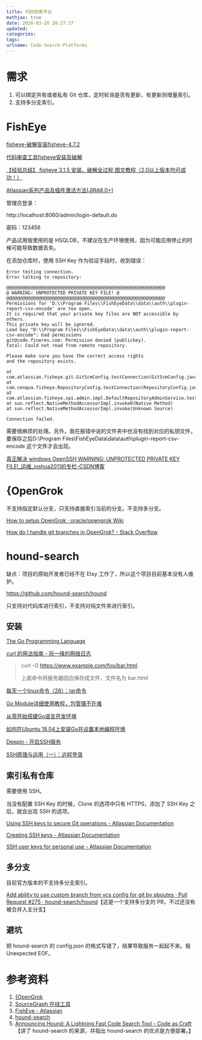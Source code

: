 ```yaml
---
title: 代码检索平台
mathjax: true
date: 2020-03-20 20:27:37
updated:
categories:
tags:
urlname: Code-Search-Platforms
---
```




<!-- more -->

# 需求

1. 可以绑定共有或者私有 Git 仓库，定时轮询是否有更新，有更新则增量索引。
2. 支持多分支索引。



# FishEye

[fisheye-破解安装fisheye-4.7.2](https://www.cnblogs.com/fengwenqian/p/11770919.html)

[代码审查工具fisheye安装及破解](https://www.cnblogs.com/schblog/p/12450893.html)

[【经验总结】 fisheye 3.1.5 安装、破解全过程 图文教程（2.0以上版本均可成功！）](https://www.cnblogs.com/amosli/p/3427990.html)

[Atlassian系列产品及插件激活方法[JIRA8.0+]](https://zhile.io/2018/12/20/atlassian-license-crack.html)



管理员登录：

http://localhost:8060/admin/login-default.do

密码：123456



产品试用版使用的是 HSQLDB，不建议在生产环境使用，因为可能应用停止的时候可能导致数据丢失。



在添加仓库时，使用 SSH Key 作为验证手段时，收到错误：

```
Error testing connection.
Error talking to repository:

@@@@@@@@@@@@@@@@@@@@@@@@@@@@@@@@@@@@@@@@@@@@@@@@@@@@@@@@@@@
@ WARNING: UNPROTECTED PRIVATE KEY FILE! @
@@@@@@@@@@@@@@@@@@@@@@@@@@@@@@@@@@@@@@@@@@@@@@@@@@@@@@@@@@@
Permissions for 'D:\\Program Files\\FishEyeData\\data\\auth\\plugin-report-csv-encode' are too open.
It is required that your private key files are NOT accessible by others.
This private key will be ignored.
Load key "D:\\Program Files\\FishEyeData\\data\\auth\\plugin-report-csv-encode": bad permissions
git@code.fineres.com: Permission denied (publickey).
fatal: Could not read from remote repository.

Please make sure you have the correct access rights
and the repository exists.

at com.atlassian.fisheye.git.GitScmConfig.testConnection(GitScmConfig.java:120)
at com.cenqua.fisheye.RepositoryConfig.testConnection(RepositoryConfig.java:390)
at com.atlassian.fisheye.spi.admin.impl.DefaultRepositoryAdminService.testConnectionFor(DefaultRepositoryAdminService.java:964)
at sun.reflect.NativeMethodAccessorImpl.invoke0(Native Method)
at sun.reflect.NativeMethodAccessorImpl.invoke(Unknown Source)

Connection failed.
```

需要很麻烦的处理。另外，我在报错中说的文件夹中也没有找到对应的私钥文件，要保存之后D:\\Program Files\\FishEyeData\\data\\auth\\plugin-report-csv-encode 这个文件才会出现。

[真正解决 windows OpenSSH WARNING: UNPROTECTED PRIVATE KEY FILE!_运维_joshua2011的专栏-CSDN博客](https://blog.csdn.net/joshua2011/article/details/90208741)



# {OpenGrok

不支持指定默认分支，只支持直接索引当前的分支。不支持多分支。

[How to setup OpenGrok · oracle/opengrok Wiki](https://github.com/oracle/opengrok/wiki/How-to-setup-OpenGrok)

[How do I handle git branches in OpenGrok? - Stack Overflow](https://stackoverflow.com/questions/1891653/how-do-i-handle-git-branches-in-opengrok)



# hound-search

缺点：项目的原始开发者已经不在 Etsy 工作了，所以这个项目目前基本没有人维护。



https://github.com/hound-search/hound

只支持对代码库进行索引，不支持对纯文件夹进行索引。



## 安装

[The Go Programming Language](https://golang.org/)

[curl 的用法指南 - 阮一峰的网络日志](https://www.ruanyifeng.com/blog/2019/09/curl-reference.html)

> curl -O https://www.example.com/foo/bar.html
>
> 上面命令将服务器回应保存成文件，文件名为 bar.html

[每天一个linux命令（28）：tar命令](https://www.cnblogs.com/peida/archive/2012/11/30/2795656.html)

[Go Module详细使用教程，包管理不在难](https://cloud.tencent.com/developer/article/1593734)

[从零开始搭建Go语言开发环境](https://www.liwenzhou.com/posts/Go/install_go_dev/)

[如何在Ubuntu 18.04上安装Go并设置本地编程环境](https://www.howtoing.com/how-to-install-go-and-set-up-a-local-programming-environment-on-ubuntu-18-04)

[Deepin - 开启SSH服务](https://blog.csdn.net/nangy2514/article/details/93300160)

[SSH原理与运用（一）：远程登录](https://www.ruanyifeng.com/blog/2011/12/ssh_remote_login.html)





## 索引私有仓库

需要使用 SSH。

当没有配置 SSH Key 的时候，Clone 的选项中只有 HTTPS，添加了 SSH Key 之后，就会出现 SSH 的选项。

[Using SSH keys to secure Git operations - Atlassian Documentation](https://confluence.atlassian.com/bitbucketserver0511/using-bitbucket-server/controlling-access-to-code/using-ssh-keys-to-secure-git-operations?utm_campaign=in-app-help&utm_medium=in-app-help&utm_source=stash)

[Creating SSH keys - Atlassian Documentation](https://confluence.atlassian.com/bitbucketserver0511/using-bitbucket-server/controlling-access-to-code/using-ssh-keys-to-secure-git-operations/creating-ssh-keys)

[SSH user keys for personal use - Atlassian Documentation](https://confluence.atlassian.com/bitbucketserver0511/using-bitbucket-server/controlling-access-to-code/using-ssh-keys-to-secure-git-operations/ssh-user-keys-for-personal-use)



## 多分支

目前官方版本的不支持多分支索引。

[Add ability to use custom branch from vcs config for git by pboutes · Pull Request #275 · hound-search/hound](https://github.com/hound-search/hound/pull/275)【这是一个支持多分支的 PR，不过还没有被合并入主分支】



## 避坑

把 hound-search 的 config.json 的格式写错了，结果导致服务一起起不来。报 Unexpected EOF。



# 参考资料

1. [{OpenGrok](https://oracle.github.io/opengrok/)
2. [SourceGraph 在线工具](https://sourcegraph.com/search)
3. [FishEye - Atlassian](https://www.atlassian.com/zh/software/fisheye)
4. [hound-search](https://github.com/hound-search/hound)
5. [Announcing Hound: A Lightning Fast Code Search Tool - Code as Craft](https://codeascraft.com/2015/01/27/announcing-hound-a-lightning-fast-code-search-tool/)【讲了 hound-search 的来源，并指出 hound-search 的优点是方便部署。】